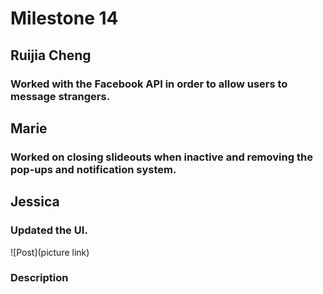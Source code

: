 # Milestone 14
## Ruijia Cheng
### Worked with the Facebook API in order to allow users to message strangers.  
## Marie 
### Worked on closing slideouts when inactive and removing the pop-ups and notification system. 
## Jessica
### Updated the UI. 

![Post](picture link)
### Description
